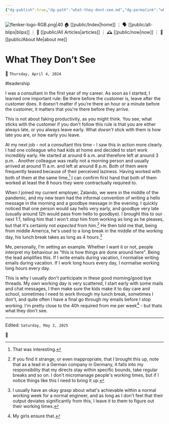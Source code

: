 ```yaml
---
{"dg-publish":true,"dg-path":"what-they-dont-see.md","dg-permalink":"what-they-dont-see/","permalink":"/what-they-dont-see/","title":"What They Don’t See","created":"2024-04-04T06:42:44","updated":"2025-05-03T12:51:46"}
---
```



<div class="transclusion internal-embed is-loaded"><div class="markdown-embed">




![flenker-logo-RGB.png|40](/img/user/attachments/flenker-logo-RGB.png)
🏠 [[public/Index\|home]]  ⋮ 🗣️ [[public/all-blips\|blips]] ⋮  📝 [[public/All Articles\|articles]]  ⋮ 🕰️ [[public/now\|now]] ⋮ 🪪 [[public/About Me\|about me]]


</div></div>


# What They Don’t See
<p><span>📆 <code>Thursday, April 4, 2024</code></span></p>
#leadership

I was a consultant in the first year of my career. As soon as I started, I learned one important rule: Be there before the customer is, leave after the customer does. It doesn't matter if you're there an hour or a minute before the customer, it matters that you're there before they arrive.

This is not about faking productivity, as you might think. You see, what sticks with the customer if you don't follow this rule is that you are either always late, or you always leave early. What _doesn't_ stick with them is how late you are, or how early you leave.

At my next job - not a consultant this time - I saw this in action more clearly. I had one colleague who had kids at home and decided to start work incredibly early. He started at around 6 a.m. and therefore left at around 3 p.m. . Another colleague was really not a morning person and usually arrived at around 11 a.m. and left at around 8 p.m.
Both of them were frequently teased because of their perceived laziness. Having worked with both of them at the same time,[^1] I can confirm first hand that both of them worked at least the 8 hours they were contractually required to.

When I joined my current employer, Zalando, we were in the middle of the pandemic, and my new team had the informal convention of writing a hello message in the morning and a goodbye message in the evening. I quickly noticed that one person would say hello very early, and goodbye very late (usually around 12h would pass from hello to goodbye). I brought this to our next 1:1, telling him that I won't _stop_ him from working as long as he pleases, but that it's certainly not _expected_ from him.[^2] He then told me that, being from middle America, he's used to a long break in the middle of the working day, his lunch break takes as long as 4 hours.[^3]

Me, personally, I'm setting an example. Whether I want it or not, people interpret my behaviour as "this is how things are done around here". Being the lead amplifies this. If I write emails during vacation, I normalise writing emails during vacation. If I work long hours every day, I normalise working long hours every day.

This is why I usually don't participate in these good morning/good bye threads. My own working day is very scattered, I start early with some mails and chat messages, I then make sure the kids make it to day care and school, sometimes I need to work through my lunch break, sometimes I don't, and quite often I have a final go through my emails before I stop working. I'm pretty close to the 40h required from me per week[^4] - but thats what they don't see.  

 
[^1]: That was interesting.
[^2]: If you find it strange, or even inappropriate, that I brought this up, note that as a lead in a German company in Germany, it falls into my responsibility that my directs stay within specific bounds, take regular breaks and so on. I don't micromanage people's working times, but if I notice things like this I need to bring it up.
[^3]: I usually have an okay grasp about what's achievable within a normal working week for a normal engineer, and as long as I don't feel that their output deviates significantly from this, I leave it to them to figure out their working times.
[^4]: My girls ensure that.

- - -
<p><span>Edited: <code>Saturday, May 3, 2025</code></span></p>
👾
